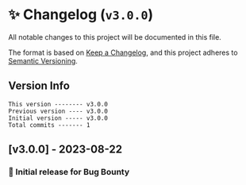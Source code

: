 # ✨ Changelog (`v3.0.0`)

All notable changes to this project will be documented in this file.

The format is based on [Keep a Changelog](https://keepachangelog.com/en/1.0.0/),
and this project adheres to [Semantic Versioning](https://semver.org/spec/v2.0.0.html).

## Version Info

```text
This version -------- v3.0.0
Previous version ---- v3.0.0
Initial version ----- v3.0.0
Total commits ------- 1
```

## [v3.0.0] - 2023-08-22

### 🎉 Initial release for Bug Bounty
